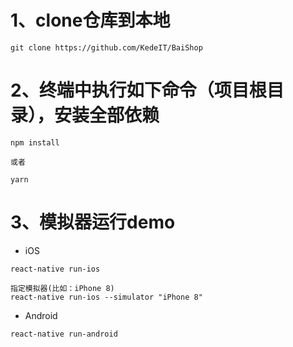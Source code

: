 # 1、clone仓库到本地
```
git clone https://github.com/KedeIT/BaiShop
```

# 2、终端中执行如下命令（项目根目录），安装全部依赖
```
npm install

或者

yarn
```

# 3、模拟器运行demo

* iOS

```
react-native run-ios

指定模拟器(比如：iPhone 8)
react-native run-ios --simulator "iPhone 8"
```

* Android

```
react-native run-android
```

